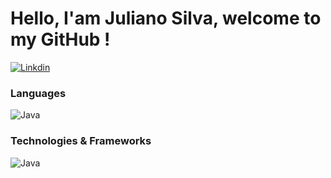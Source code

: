 # Hello, I'am Juliano Silva, welcome to my GitHub !

[![Linkdin](https://img.shields.io/badge/LinkedIn-0077B5?style=for-the-badge&logo=linkedin&logoColor=white)](https://www.linkedin.com/in/julianoacs/)


### Languages
![Java](https://img.shields.io/badge/Java-ED8B00?style=for-the-badge&logo=openjdk&logoColor=white)

### Technologies & Frameworks
![Java](https://img.shields.io/badge/HTML5-E34F26?style=for-the-badge&logo=html5&logoColor=white)

